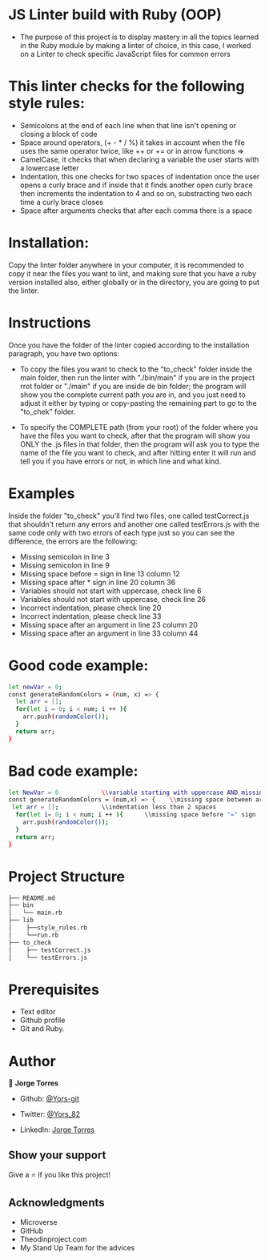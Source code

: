 # JS Linter build with Ruby (OOP)

* The purpose of this project is to display mastery in all the topics learned in the Ruby module by making a linter of choice, in this case, I worked on a Linter to check specific JavaScript files for common errors

# This linter checks for the following style rules:
- Semicolons at the end of each line when that line isn't opening or closing a block of code
- Space around operators, (+ - * / %) it takes in account when the file uses the same operator twice, like ++ or += or in arrow functions =>
- CamelCase, it checks that when declaring a variable the user starts with a lowercase letter
- Indentation, this one checks for two spaces of indentation once the user opens a curly brace and if inside that it finds another open curly brace then increments the indentation to 4 and so on, substracting two each time a curly brace closes
- Space after arguments checks that after each comma there is a space


# Installation:
Copy the linter folder anywhere in your computer, it is recommended to copy it near the files you want to lint, and making sure that you have a ruby version installed also, either globally or in the directory, you are going to put the linter.

# Instructions
Once you have the folder of the linter copied according to the installation paragraph, you have two options:

- To copy the files you want to check to the "to_check" folder inside the main folder, then run the linter with "./bin/main" if you are in the project rrot folder or "./main" if you are inside de bin folder; the program will show you the complete current path you are in, and you just need to adjust it either by typing or copy-pasting the remaining part to go to the "to_chek" folder.

- To specify the COMPLETE path (from your root) of the folder where you have the files you want to check, after that the program will show you ONLY the .js files in that folder, then the program will ask you to type the name of the file you want to check, and after hitting enter it will run and tell you if you have errors or not, in which line and what kind.

# Examples
Inside the folder "to_check" you'll find two files, one called testCorrect.js that shouldn't return any errors and another one called testErrors.js with the same code only with two errors of each type just so you can see the difference, the errors are the following:

- Missing semicolon in line 3
- Missing semicolon in line 9
- Missing space before = sign in line 13 column 12
- Missing space after * sign in line 20 column 36
- Variables should not start with uppercase, check line 6
- Variables should not start with uppercase, check line 26
- Incorrect indentation, please check line 20
- Incorrect indentation, please check line 33
- Missing space after an argument in line 23 column 20
- Missing space after an argument in line 33 column 44

# Good code example:
```bash
let newVar = 0;
const generateRandomColors = (num, x) => {
  let arr = [];
  for(let i = 0; i < num; i ++ ){
    arr.push(randomColor());
  }
  return arr;
} 
```

# Bad code example:
```bash
let NewVar = 0            \\variable starting with uppercase AND missing semicolon
const generateRandomColors = (num,x) => {    \\missing space between arguments
 let arr = [];            \\indentation less than 2 spaces
  for(let i= 0; i < num; i ++ ){      \\missing space before "=" sign   
    arr.push(randomColor());
  }
  return arr;
} 
```

# Project Structure

```bash 
├── README.md
├── bin
│   └── main.rb
├── lib
│    ├──style_rules.rb
│    └──run.rb
├── to_check
│    ├── testCorrect.js
│    └── testErrors.js
```

# Prerequisites
-  Text editor
-  Github profile
-  Git and Ruby.

# Author

👤 **Jorge Torres**

- Github: [@Yors-git](https://github.com/Yors-git)

- Twitter: [@Yors_82](https://twitter.com/Yors_82)

- LinkedIn: [Jorge Torres](https://www.linkedin.com/in/jtbribiesca/)


## Show your support

Give a ⭐️ if you like this project!

## Acknowledgments

- Microverse
- GitHub
- Theodinproject.com
- My Stand Up Team for the advices

